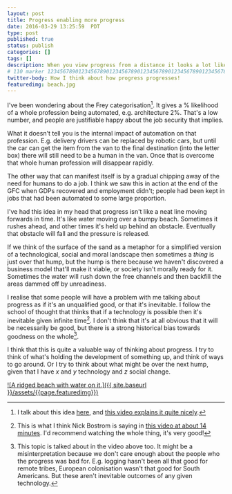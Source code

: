 ```yaml
---
layout: post
title: Progress enabling more progress
date: 2016-03-29 13:25:59  PDT
type: post
published: true
status: publish
categories: []
tags: []
description: When you view progress from a distance it looks a lot like a tide trying to get over a bumpy beach.
# 110 marker 1234567890123456789012345678901234567890123456789012345678901234567890123456789012345678901234567890123456789
twitter-body: How I think about how progress progresses!
featuredimg: beach.jpg
---
```


I've been wondering about the Frey categorisation[^3]. It gives a % likelihood of a whole profession being automated, e.g. architecture 2%. That's a low number, and people are justifiable happy about the job security that implies.

What it doesn't tell you is the internal impact of automation on that profession. E.g. delivery drivers can be replaced by robotic cars, but until the car can get the item from the van to the final destination (into the letter box) there will still need to be a human in the van. Once that is overcome that whole human profession will disappear rapidly.

The other way that can manifest itself is by a gradual chipping away of the need for humans to do a job. I think we saw this in action at the end of the GFC when GDPs recovered and employment didn't; people had been kept in jobs that had been automated to some large proportion.

I've had this idea in my head that progress isn't like a neat line moving forwards in time. It's like water moving over a bumpy beach. Sometimes it rushes ahead, and other times it's held up behind an obstacle. Eventually that obstacle will fall and the pressure is released.

If we think of the surface of the sand as a metaphor for a simplified version of a technological, social and moral landscape then sometimes a _thing_ is just over that hump, but the hump is there because we haven't discovered a business model that'll make it viable, or society isn't morally ready for it. Sometimes the water will rush down the free channels and then backfill the areas dammed off by unreadiness.

I realise that some people will have a problem with me talking about progress as if it's an unqualified good, or that it's inevitable. I follow the school of thought that thinks that if a technology is possible then it's inevitable given infinite time[^1]. I don't think that it's at all obvious that it will be necessarily be good, but there is a strong historical bias towards goodness on the whole[^2].

I think that this is quite a valuable way of thinking about progress. I try to think of what's holding the development of something up, and think of ways to go around. Or I try to think about what might be over the next hump, given that I have _x_ and _y_ technology and _z_ social change.

[![A ridged beach with water on it.]({{ site.baseurl }}/assets/{{page.featuredimg}})](https://www.pixoto.com/images-photography/landscapes/beaches/tidal-tracks-117045765)

[^1]: This is what I think Nick Bostrom is saying in [this video at about 14 minutes](https://youtu.be/jupxhH9mE-g?t=872). I'd recommend watching the whole thing, it's very good!
[^2]: This topic is talked about in the video above too. It might be a misinterpretation because we don't care enough about the people who the progress was bad for. E.g. logging hasn't been all that good for remote tribes, European colonisation wasn't that good for South Americans. But these aren't inevitable outcomes of any given technology.
[^3]: I talk about this idea [here](http://notionparallax.co.uk/2015/architects-getting-automated), and [this video explains it quite nicely](http://www.economist.com/blogs/freeexchange/2014/10/automation-competing-computers).
